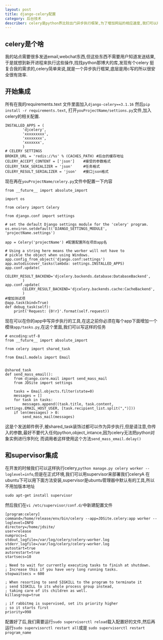 ```yaml
---
layout: post
title: django-celery配置
category: 后台技术
describer: celery是python界比较出门异步执行框架,为了增加网站的相应速度,我们可以用django-celery把一些耗时有不需要实时响应的东西异步执行
---
```

## celery是个啥 

 我的站点需要很多发送email,webchat东西,但这些东西不需要用户知道发送结果,于是就想到新开进程来执行这些操作,找找python那博大的库,发现有个celery
挺复合我的需求的,celery简单来说,就是一个异步执行框架,底层是用c写的所以很安全很有效率.

## 开始集成

  所有在我的requirements.text 文件里面加入`django-celery==3.1.16` 然后`pip install -r requirements.text`,
打开`youProjectName/settions.py`文件,加入celery的相关配置.

    INSTALLED_APPS = (
            'djcelery',
            'xxxxxxxxx',
            'xxxxxxxx',
            'xxxxxxx',
            )   
    # CELERY SETTINGS
    BROKER_URL = 'redis://%s' % (CACHES_PATH) #后台的缓存地址
    CELERY_ACCEPT_CONTENT = ['json']    #接受的参数格式
    CELERY_TASK_SERIALIZER = 'json'     #任务格式
    CELERY_RESULT_SERIALIZER = 'json'   #接口json格式

  现在再在`youProjectName/celery.py`文件中配置一下内容

    from __future__ import absolute_import

    import os

    from celery import Celery

    from django.conf import settings

    # set the default Django settings module for the 'celery' program.
    os.environ.setdefault('DJANGO_SETTINGS_MODULE', 'projectName.settings')

    app = Celery('projectName') #配置配置所在项目app名

    # Using a string here means the worker will not have to
    # pickle the object when using Windows.
    app.config_from_object('django.conf:settings')
    app.autodiscover_tasks(lambda: settings.INSTALLED_APPS)
    app.conf.update(
            CELERY_RESULT_BACKEND='djcelery.backends.database:DatabaseBackend',
            )
    app.conf.update(
            CELERY_RESULT_BACKEND='djcelery.backends.cache:CacheBackend',
            )
    #增加测试项
    @app.task(bind=True)
    def debug_task(self):
        print('Request: {0!r}'.format(self.request))

现在可以在你的app中写异步执行的工具,在这之前你必须在每个app下面增加一个模块`app/tasks.py`,在这个里面,我们可以写这样的任务

    # encoding:utf-8
    from __future__ import absolute_import

    from celery import shared_task

    from Email.models import Email


    @shared_task
    def send_mass_email():
        from django.core.mail import send_mass_mail
        from JDSite import settings

        tasks = Email.objects.filter(state=0)
        messages = []
        for task in tasks:
            messages.append((task.title, task.content, settings.EMAIL_HOST_USER, [task.recipient_list.split(",")]))
        if len(messages) > 0:
            send_mass_mail(messages)

  这是个发送邮件例子,被shared_task装饰过都可以作为异步执行,但是请注意,你传入的参数,最好不要代入任何python,object_intance,因为celery无法把python对象实例进行序列化
而调用者这样使用这个方法`send_mass_email.delay()`

## 和supervisor集成

 在开发的时候我们可以这样执行celery,`python manage.py celery worker --loglevel=info`,但是在正式环境,我们可以用supervisor来部署我们celeryA
在ubuntu下可以用下面方法安装,supervisor是ubuntu管理器中默认有的工具,所以不用加版本地址

    sudo apt-get install supervisor

然后我们在`vi /etc/supervisor/conf.d/`中新建配置文件
    
    [program:celery]
    command=/home/release/env/bin/celery --app=JDSite.celery:app worker --loglevel=INFO
    directory=/home/jdsite/
    user=release
    numprocs=1
    stdout_logfile=/var/log/celery/celery-worker.log
    stderr_logfile=/var/log/celery/celery-worker.log
    autostart=true
    autorestart=true
    startsecs=10

    ; Need to wait for currently executing tasks to finish at shutdown.
    ; Increase this if you have very long running tasks.
    stopwaitsecs = 600

    ; When resorting to send SIGKILL to the program to terminate it
    ; send SIGKILL to its whole process group instead,
    ; taking care of its children as well.
    killasgroup=true

    ; if rabbitmq is supervised, set its priority higher
    ; so it starts first
    priority=998

配置好了后,我们需要运行`sudo supervisorctl reload`载入配置好的文件,然后再运行`sudo supervisorctl restart all`或是 `sudo supervisorctl restart program_name`
